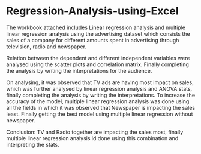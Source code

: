 # Regression-Analysis-using-Excel
The workbook attached includes Linear regression analysis and multiple linear regression analysis using the advertising dataset which consists the sales of a company for different amounts spent in advertising through television, radio and newspaper.

Relation between the dependent and different independent variables were analysed using the scatter plots and correlation matrix. Finally completing the analysis by writing the interpretations for the audience.

On analysing, it was observed that TV ads are having most impact on sales, which was further analysed by linear regression analysis and ANOVA stats, finally completing the analysis by writing the interpretations.
To increase the accuracy of the model, multiple linear regression analysis was done using all the fields in which it was observed that Newspaper is impacting the sales least.
Finally getting the best model using multiple linear regression without newspaper. 

Conclusion: TV and Radio together are impacting the sales most, finally multiple linear regression analysis id done using this combination and interpreting the stats.



